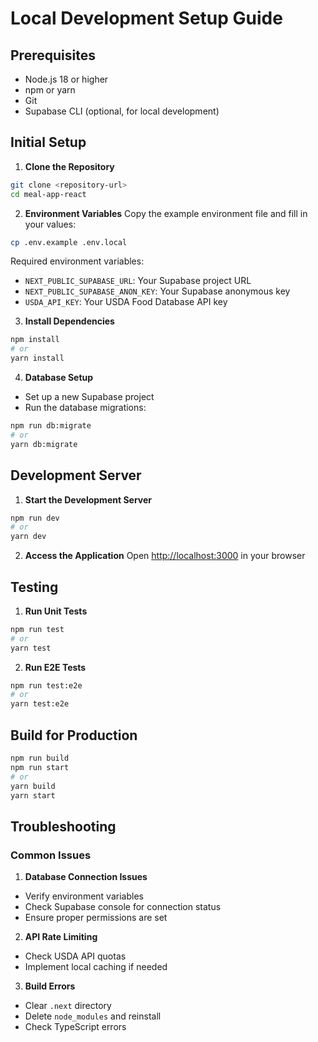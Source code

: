 # Local Development Setup Guide

## Prerequisites

- Node.js 18 or higher
- npm or yarn
- Git
- Supabase CLI (optional, for local development)

## Initial Setup

1. **Clone the Repository**

```bash
git clone <repository-url>
cd meal-app-react
```

2. **Environment Variables**
   Copy the example environment file and fill in your values:

```bash
cp .env.example .env.local
```

Required environment variables:

- `NEXT_PUBLIC_SUPABASE_URL`: Your Supabase project URL
- `NEXT_PUBLIC_SUPABASE_ANON_KEY`: Your Supabase anonymous key
- `USDA_API_KEY`: Your USDA Food Database API key

3. **Install Dependencies**

```bash
npm install
# or
yarn install
```

4. **Database Setup**

- Set up a new Supabase project
- Run the database migrations:

```bash
npm run db:migrate
# or
yarn db:migrate
```

## Development Server

1. **Start the Development Server**

```bash
npm run dev
# or
yarn dev
```

2. **Access the Application**
   Open [http://localhost:3000](http://localhost:3000) in your browser

## Testing

1. **Run Unit Tests**

```bash
npm run test
# or
yarn test
```

2. **Run E2E Tests**

```bash
npm run test:e2e
# or
yarn test:e2e
```

## Build for Production

```bash
npm run build
npm run start
# or
yarn build
yarn start
```

## Troubleshooting

### Common Issues

1. **Database Connection Issues**

- Verify environment variables
- Check Supabase console for connection status
- Ensure proper permissions are set

2. **API Rate Limiting**

- Check USDA API quotas
- Implement local caching if needed

3. **Build Errors**

- Clear `.next` directory
- Delete `node_modules` and reinstall
- Check TypeScript errors
